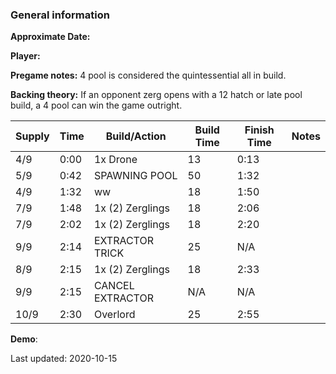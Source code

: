 ### General information

**Approximate Date:**  

**Player:** 

**Pregame notes:** 4 pool is considered the quintessential all in build. 

**Backing theory:**
If an opponent zerg opens with a 12 hatch or late pool build, a 4 pool can win the game outright. 



 Supply | Time | Build/Action | Build Time | Finish Time | Notes
 -------|------|-------|------------|-------------|------ 
|4/9|0:00|1x Drone|13|0:13
|5/9|0:42|SPAWNING POOL|50|1:32
|4/9|1:32|ww|18|1:50
|7/9|1:48|1x (2) Zerglings|18|2:06
|7/9|2:02|1x (2) Zerglings|18|2:20
|9/9|2:14|EXTRACTOR TRICK|25|N/A
|8/9|2:15|1x (2) Zerglings|18|2:33
|9/9|2:15|CANCEL EXTRACTOR|N/A|N/A
|10/9|2:30|Overlord|25|2:55

**Demo**: 

Last updated: 2020-10-15